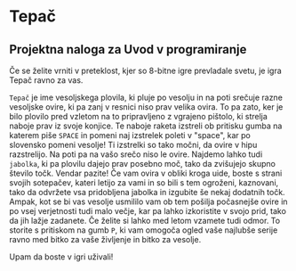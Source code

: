 # Tepač

## Projektna naloga za Uvod v programiranje

Če se želite vrniti v preteklost, kjer so 8-bitne igre prevladale svetu, je igra Tepač ravno za vas.

`Tepač` je ime vesoljskega plovila, ki pluje po vesolju in na poti srečuje razne vesoljske ovire, ki pa zanj v resnici niso prav velika ovira. To pa zato, ker je bilo plovilo pred vzletom na to pripravljeno z vgrajeno pištolo, ki strelja naboje prav iz svoje konjice. Te naboje raketa izstreli ob pritisku gumba na katerem piše `SPACE` in pomeni naj izstrelek poleti v "space", kar po slovensko pomeni vesolje! Ti izstrelki so tako močni, da ovire v hipu razstrelijo. 
Na poti pa na vašo srečo niso le ovire. Najdemo lahko tudi `jabolka`, ki pa plovilu dajejo prav posebno moč, tako da zvišujejo skupno število točk.
Vendar pazite! Če vam ovira v obliki kroga uide, boste s strani svojih sotepačev, kateri letijo za vami in so bili s tem ogroženi, kaznovani, tako da odvržete vsa pridobljena jabolka in izgubite še nekaj dodatnih točk. Ampak, kot se bi vas vesolje usmililo vam ob tem pošilja počasnejše ovire in po vsej verjetnosti tudi malo večje, kar pa lahko izkoristite v svojo prid, tako da jih lažje zadanete.
Če želite si lahko med letom vzamete tudi odmor. To storite s pritiskom na gumb `P`, ki vam omogoča ogled vaše najlubše serije ravno med bitko za vaše življenje in bitko za vesolje.

Upam da boste v igri uživali!
